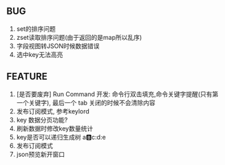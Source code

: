 
## BUG ##

1. set的排序问题
2. zset读取排序问题(由于返回的是map所以乱序)
3. 字段视图转JSON时候数据错误
4. 选中key无法高亮


## FEATURE ##
1. [是否要废弃] Run Command 开发: 命令行双击填充,命令关键字提醒(只有第一个关键字), 最后一个 tab 关闭的时候不会清除内容
2. 发布订阅模式, 参考keylord
3. key 数据分页功能?
4. 刷新数据时修改key数量统计
5. key是否可以递归生成树 a:b:c:d:e
6. 发布订阅模式
7. json预览新开窗口